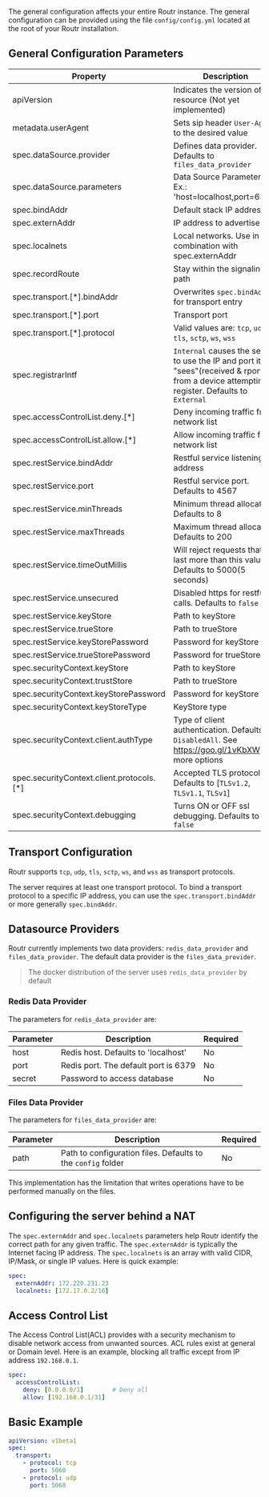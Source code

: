The general configuration affects your entire Routr instance. The general configuration
can be provided using the file `config/config.yml` located at the root of your Routr installation.

## General Configuration Parameters

| Property | Description | Required |
| --- | --- | --- |
| apiVersion | Indicates the version of the resource (Not yet implemented) | Yes |
| metadata.userAgent| Sets sip header `User-Agent` to the desired value | No |
| spec.dataSource.provider | Defines data provider. Defaults to `files_data_provider` | No |
| spec.dataSource.parameters | Data Source Parameters. Ex.: 'host=localhost,port=6379' | No |
| spec.bindAddr | Default stack IP address  | No |
| spec.externAddr | IP address to advertise | No |
| spec.localnets | Local networks. Use in combination with spec.externAddr | No |
| spec.recordRoute | Stay within the signaling path | No |
| spec.transport.[*].bindAddr | Overwrites `spec.bindAddr` for transport entry | No |
| spec.transport.[*].port | Transport port | Yes |
| spec.transport.[*].protocol | Valid values are: `tcp`, `udp`, `tls`, `sctp`, `ws`, `wss` | Yes |
| spec.registrarIntf | `Internal` causes the server to use the IP and port it "sees"(received & rport) from a device attempting to register. Defaults to `External` | No |
| spec.accessControlList.deny.[*] | Deny incoming traffic from network list | No |
| spec.accessControlList.allow.[*] | Allow incoming traffic from network list | No |
| spec.restService.bindAddr | Restful service listening address | No |
| spec.restService.port | Restful service port. Defaults to 4567 | No |
| spec.restService.minThreads | Minimum thread allocation. Defaults to 8 | No |
| spec.restService.maxThreads | Maximum thread allocation. Defaults to 200 | No |
| spec.restService.timeOutMillis | Will reject requests that last more than this value. Defaults to 5000(5 seconds) | No |
| spec.restService.unsecured | Disabled https for restful calls. Defaults to `false` | No |
| spec.restService.keyStore | Path to keyStore | No |
| spec.restService.trueStore | Path to trueStore | No |
| spec.restService.keyStorePassword | Password for keyStore | No |
| spec.restService.trueStorePassword | Password for trueStore | No |
| spec.securityContext.keyStore | Path to keyStore  | Yes |
| spec.securityContext.trustStore | Path to trueStore  | Yes |
| spec.securityContext.keyStorePassword | Password for keyStore  | Yes |
| spec.securityContext.keyStoreType | KeyStore type  | Yes |
| spec.securityContext.client.authType | Type of client authentication. Defaults to `DisabledAll`. See https://goo.gl/1vKbXW for more options | No |
| spec.securityContext.client.protocols.[*] | Accepted TLS protocols. Defaults to [`TLSv1.2`, `TLSv1.1`, `TLSv1`] | No |
| spec.securityContext.debugging | Turns ON or OFF ssl debugging. Defaults to `false` | No |

## Transport Configuration

Routr supports `tcp`, `udp`, `tls`, `sctp`, `ws`, and `wss` as transport protocols.

The server requires at least one transport protocol.
To bind a transport protocol to a specific IP address, you can use the `spec.transport.bindAddr` or more generally `spec.bindAddr`.

## Datasource Providers

Routr currently implements two data providers: `redis_data_provider` and `files_data_provider`. The default data provider is the `files_data_provider`.

> The docker distribution of the server uses `redis_data_provider` by default

### Redis Data Provider

The parameters for `redis_data_provider` are:

| Parameter | Description | Required |
| --- | --- | --- |
| host | Redis host. Defaults to 'localhost' | No |
| port | Redis port. The default port is 6379 | No |
| secret | Password to access database | No |

### Files Data Provider

The parameters for `files_data_provider` are:

| Parameter | Description | Required |
| --- | --- | --- |
| path | Path to configuration files. Defaults to the `config` folder | No |

This implementation has the limitation that writes operations have to be performed manually on the files.

## Configuring the server behind a NAT

The `spec.externAddr` and `spec.localnets` parameters help Routr identify the
correct path for any given traffic. The `spec.externAddr` is typically the Internet
facing IP address. The `spec.localnets` is an array with valid CIDR, IP/Mask, or single IP values.
Here is quick example:

```yaml
spec:
  externAddr: 172.220.231.23
  localnets: [172.17.0.2/16]
```

## Access Control List

The Access Control List(ACL) provides with a security mechanism to disable network
access from unwanted sources. ACL rules exist at general or Domain level. Here is an example,
blocking all traffic except from IP address `192.168.0.1`.

```yaml
spec:
  accessControlList:
    deny: [0.0.0.0/1]        # Deny all
    allow: [192.168.0.1/31]
```

## Basic Example

```yaml
apiVersion: v1beta1
spec:
  transport:
    - protocol: tcp
      port: 5060
    - protocol: udp
      port: 5060
```
